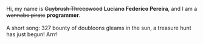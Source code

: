 Hi, my name is ~~Guybrush Threepwood~~ **Luciano Federico Pereira**, and I am a ~~wannabe pirate~~ **programmer**.<br><br>A short song: 327 bounty of doubloons gleams in the sun, a treasure hunt has just begun! Arrr!

